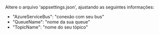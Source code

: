 
Altere o arquivo 'appsettings.json', ajustando as seguintes informações:
- "AzureServiceBus": "conexão com seu bus"
- "QueueName": "nome da sua queue"
- "TopicName": "nome do seu tópico"
